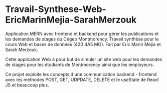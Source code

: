 # Travail-Synthese-Web-EricMarinMejia-SarahMerzouk
Application MERN avec frontend et backend pour gérer les publications et les demandes de stages du Cégep Montmorency.
Travail synthèse pour le cours Web et bases de données (420 4A5 MO). Fait par Eric Marin Mejia et Sarah Merzouk.

Cette application Web à pour but de simuler un site web pour les demandes de stages pour les étudiants de Montmorency
ainsi que les employeurs.

Ce projet exploite les concepts d'une communication backend - frontend avec les méthodes POST, GET, UDPDATE, DELETE et
le useState de React JS et beaucoup plus. 
